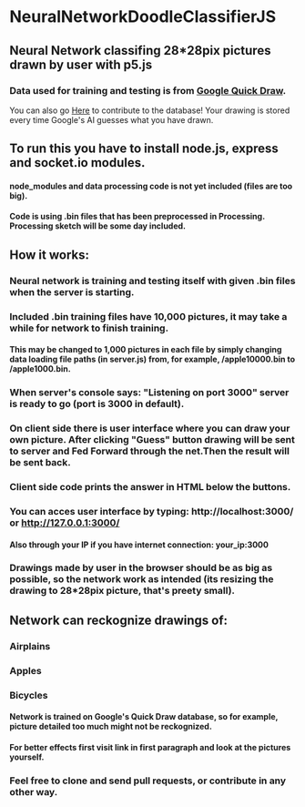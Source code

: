 # NeuralNetworkDoodleClassifierJS
## Neural Network classifing 28*28pix pictures drawn by user with p5.js 

### Data used for training and testing is from [Google Quick Draw](https://quickdraw.withgoogle.com/data).

You can also go [Here](https://quickdraw.withgoogle.com) to contribute to the database!
Your drawing is stored every time Google's AI guesses what you have drawn.

## To run this you have to install node.js, express and socket.io modules.
#### node_modules and data processing code is not yet included (files are too big).
#### Code is using .bin files that has been preprocessed in Processing. Processing sketch will be some day included.

## How it works:
### Neural network is training and testing itself with given .bin files when the server is starting.
### Included .bin training files have 10,000 pictures, it may take a while for network to finish training.
#### This may be changed to 1,000 pictures in each file by simply changing data loading file paths (in server.js) from, for example, /apple10000.bin to /apple1000.bin.
### When server's console says: "Listening on port 3000" server is ready to go (port is 3000 in default).
### On client side there is user interface where you can draw your own picture. After clicking "Guess" button drawing will be sent to server and Fed Forward through the net.Then the result will be sent back.
### Client side code prints the answer in HTML below the buttons.
### You can acces user interface by typing: http://localhost:3000/ or http://127.0.0.1:3000/
#### Also through your IP if you have internet connection: your_ip:3000 
### Drawings made by user in the browser should be as big as possible, so the network work as intended (its resizing the drawing to 28*28pix picture, that's preety small).

## Network can reckognize drawings of:
### Airplains
### Apples
### Bicycles

#### Network is trained on Google's Quick Draw database, so for example, picture detailed too much might not be reckognized.
#### For better effects first visit link in first paragraph and look at the pictures yourself.

### Feel free to clone and send pull requests, or contribute in any other way.
